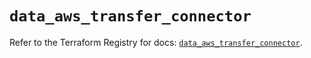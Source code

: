 # `data_aws_transfer_connector`

Refer to the Terraform Registry for docs: [`data_aws_transfer_connector`](https://registry.terraform.io/providers/hashicorp/aws/6.0.0/docs/data-sources/transfer_connector).
